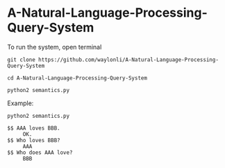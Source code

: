 # A-Natural-Language-Processing-Query-System
To run the system, open terminal
```
git clone https://github.com/waylonli/A-Natural-Language-Processing-Query-System

cd A-Natural-Language-Processing-Query-System

python2 semantics.py
```

Example:
```
python2 semantics.py 
     
$$ AAA loves BBB.
     OK.
$$ Who loves BBB?
     AAA  
$$ Who does AAA love?
     BBB  

```
